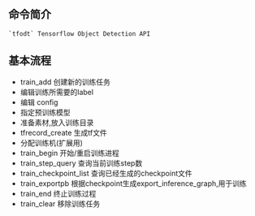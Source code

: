 ## 命令简介 

    `tfodt` Tensorflow Object Detection API
    
## 基本流程

* train_add 创建新的训练任务
* 编辑训练所需要的label
* 编辑 config
* 指定预训练模型
* 准备素材,放入训练目录
* tfrecord_create 生成tf文件
* 分配训练机(扩展用)
* train_begin 开始/重启训练进程
* train_step_query 查询当前训练step数
* train_checkpoint_list 查询已经生成的checkpoint文件
* train_exportpb 根据checkpoint生成export_inference_graph,用于训练
* train_end 终止训练过程
* train_clear 移除训练任务